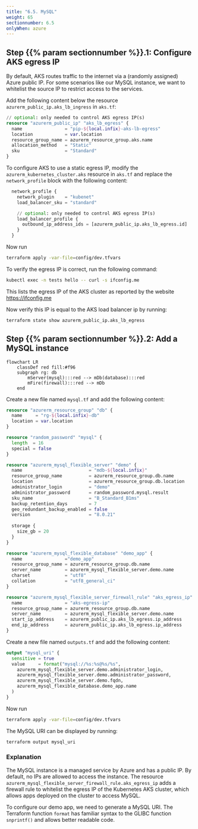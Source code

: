 ```yaml
---
title: "6.5. MySQL"
weight: 65
sectionnumber: 6.5
onlyWhen: azure
---
```


## Step {{% param sectionnumber %}}.1: Configure AKS egress IP

By default, AKS routes traffic to the internet via a (randomly assigned) Azure public IP. For some scenarios like
our MySQL instance, we want to whitelist the source IP to restrict access to the services.

Add the following content below the resource `azurerm_public_ip.aks_lb_ingress` in `aks.tf`:
```terraform
// optional: only needed to control AKS egress IP(s)
resource "azurerm_public_ip" "aks_lb_egress" {
  name                = "pip-${local.infix}-aks-lb-egress"
  location            = var.location
  resource_group_name = azurerm_resource_group.aks.name
  allocation_method   = "Static"
  sku                 = "Standard"
}
```

To configure AKS to use a static egress IP, modify the `azurerm_kubernetes_cluster.aks` resource in `aks.tf`
and replace the `network_profile` block with the following content:

```terraform
  network_profile {
    network_plugin    = "kubenet"
    load_balancer_sku = "standard"

    // optional: only needed to control AKS egress IP(s)
    load_balancer_profile {
      outbound_ip_address_ids = [azurerm_public_ip.aks_lb_egress.id]
    }
  }
```

Now run
```bash
terraform apply -var-file=config/dev.tfvars
```

To verify the egress IP is correct, run the following command:
```bash
kubectl exec -n tests hello -- curl -s ifconfig.me
```

This lists the egress IP of the AKS cluster as reported by the website https://ifconfig.me

Now verify this IP is equal to the AKS load balancer ip by running:
```bash
terraform state show azurerm_public_ip.aks_lb_egress
```


## Step {{% param sectionnumber %}}.2: Add a MySQL instance

```mermaid
flowchart LR
    classDef red fill:#f96
    subgraph rg: db
        mServer(mysql):::red --> mDb(database):::red 
        mFire(firewall):::red --> mDb
    end
```

Create a new file named `mysql.tf` and add the following content:
```terraform
resource "azurerm_resource_group" "db" {
  name     = "rg-${local.infix}-db"
  location = var.location
}

resource "random_password" "mysql" {
  length  = 16
  special = false
}

resource "azurerm_mysql_flexible_server" "demo" {
  name                         = "mdb-${local.infix}"
  resource_group_name          = azurerm_resource_group.db.name
  location                     = azurerm_resource_group.db.location
  administrator_login          = "demo"
  administrator_password       = random_password.mysql.result
  sku_name                     = "B_Standard_B1ms"
  backup_retention_days        = 7
  geo_redundant_backup_enabled = false
  version                      = "8.0.21"
  
  storage {
    size_gb = 20
  }
}

resource "azurerm_mysql_flexible_database" "demo_app" {
  name                ="demo_app"
  resource_group_name = azurerm_resource_group.db.name
  server_name         = azurerm_mysql_flexible_server.demo.name
  charset             = "utf8"
  collation           = "utf8_general_ci"
}

resource "azurerm_mysql_flexible_server_firewall_rule" "aks_egress_ip" {
  name                = "aks-egress-ip"
  resource_group_name = azurerm_resource_group.db.name
  server_name         = azurerm_mysql_flexible_server.demo.name
  start_ip_address    = azurerm_public_ip.aks_lb_egress.ip_address
  end_ip_address      = azurerm_public_ip.aks_lb_egress.ip_address
}
```

Create a new file named `outputs.tf` and add the following content:

```terraform
output "mysql_uri" {
  sensitive = true
  value     = format("mysql://%s:%s@%s/%s",
    azurerm_mysql_flexible_server.demo.administrator_login,
    azurerm_mysql_flexible_server.demo.administrator_password,
    azurerm_mysql_flexible_server.demo.fqdn,
    azurerm_mysql_flexible_database.demo_app.name
  )
}
```

Now run
```bash
terraform apply -var-file=config/dev.tfvars
```

The MySQL URI can be displayed by running:
```bash
terraform output mysql_uri
```


### Explanation

The MySQL instance is a managed service by Azure and has a public IP. By default, no IPs are allowed to access
the instance. The resource `azurerm_mysql_flexible_server_firewall_rule.aks_egress_ip` adds a firewall rule to whitelist the egress IP
of the Kubernetes AKS cluster, which allows apps deployed on the cluster to access MySQL.

To configure our demo app, we need to generate a MySQL URI. The Terraform function `format` has familiar syntax to
the GLIBC function `snprintf()` and allows better readable code.
